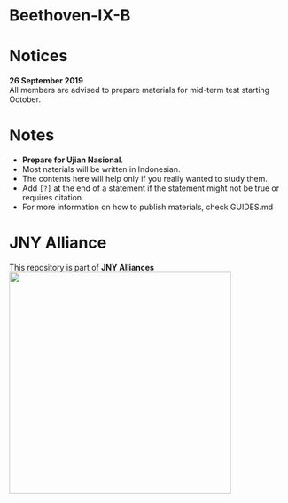 # Beethoven-IX-B

# Notices
**26 September 2019**  
All members are advised to prepare materials for mid-term test starting October.

# Notes
- **Prepare for Ujian Nasional**.
- Most naterials will be written in Indonesian.
- The contents here will help only if you really wanted to study them.
- Add `[?]` at the end of a statement if the statement might not be true or requires citation.
- For more information on how to publish materials, check GUIDES.md

# JNY Alliance
This repository is part of **JNY Alliances**  
<img src="https://i.ibb.co/BrHFvL4/JNY-Alliance-copy.jpg" alt="" height="400" style="max-width:100%;">
